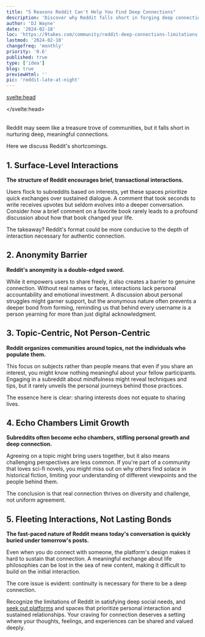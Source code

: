```yaml
---
title: "5 Reasons Reddit Can't Help You Find Deep Connections"
description: 'Discover why Reddit falls short in forging deep connections and learn how to find meaningful interactions online.'
author: 'DJ Wayne'
date: '2024-02-18'
loc: 'https://9takes.com/community/reddit-deep-connections-limitations'
lastmod: '2024-02-18'
changefreq: 'monthly'
priority: '0.6'
published: true
type: ['idea']
blog: true
previewHtml: ''
pic: 'reddit-late-at-night'
---
```


<script>
	import  PopCard  from "$lib/components/atoms/PopCard.svelte";
</script>

<svelte:head>

<script type="application/ld+json">
{
  "@context": "https://schema.org",
  "@type": "BlogPosting",
  "headline": "5 Reasons Reddit Can't Help You Find Deep Connections",
  "description": "Discover why Reddit falls short in forging deep connections and learn how to find meaningful interactions online.",
  "author": {
    "@type": "Person",
    "name": "DJ Wayne",
    "sameAs": [
      "https://www.instagram.com/djwayne3/",
      "https://www.youtube.com/@djwayne3",
      "https://www.linkedin.com/in/davidtwayne/",
      "https://twitter.com/djwayne3"
    ]
  },
  "publisher": {
    "@type": "Organization",
    "name": "9takes",
    "logo": {
      "@type": "ImageObject",
      "url": "https://9takes.com/brand/aero.png"
    },
    "sameAs": [
      "https://www.instagram.com/9takesdotcom/",
      "https://twitter.com/9takesdotcom"
    ]
  },
  "datePublished": "2024-02-18",
  "dateModified": "2024-02-18",
  "url": "https://9takes.com/community/reddit-deep-connections-limitations",
  "image": {
    "@type": "ImageObject",
    "url": "https://9takes.com/blogs/reddit-late-at-night.webp",
    "width": 900,
    "height": 900
  },
  "articleSection": "Social Media Analysis",
  "keywords": ["Reddit limitations", "deep connections", "online relationships", "social media critique", "meaningful interactions"],
  "wordCount": 1247,
  "isPartOf": {
    "@type": "Blog",
    "name": "9takes Community Blog",
    "url": "https://9takes.com/community"
  },
  "mainEntityOfPage": {
    "@type": "WebPage",
    "@id": "https://9takes.com/community/reddit-deep-connections-limitations"
  }
}
</script>

</svelte:head>

<div
    style="display: flex;
    justify-content: center;
margin: 1rem 0;"
>
 <PopCard
        image={`/blogs/reddit-late-at-night.webp`}
        showIcon={false}
        tint={false}
        displayText=""
        altText="reading reddit threads late at night"
        subtext=""
    />
</div>

<p class="firstLetter">Reddit may seem like a treasure trove of communities, but it falls short in nurturing deep, meaningful connections.</p>

Here we discuss Reddit's shortcomings.

## 1. Surface-Level Interactions

**The structure of Reddit encourages brief, transactional interactions.**

Users flock to subreddits based on interests, yet these spaces prioritize quick exchanges over sustained dialogue. A comment that took seconds to write receives upvotes but seldom evolves into a deeper conversation. Consider how a brief comment on a favorite book rarely leads to a profound discussion about how that book changed your life.

The takeaway? Reddit's format could be more conducive to the depth of interaction necessary for authentic connection.

## 2. Anonymity Barrier

**Reddit's anonymity is a double-edged sword.**

While it empowers users to share freely, it also creates a barrier to genuine connection. Without real names or faces, interactions lack personal accountability and emotional investment. A discussion about personal struggles might garner support, but the anonymous nature often prevents a deeper bond from forming, reminding us that behind every username is a person yearning for more than just digital acknowledgment.

## 3. Topic-Centric, Not Person-Centric

**Reddit organizes communities around topics, not the individuals who populate them.**

This focus on subjects rather than people means that even if you share an interest, you might know nothing meaningful about your fellow participants. Engaging in a subreddit about mindfulness might reveal techniques and tips, but it rarely unveils the personal journeys behind those practices.

The essence here is clear: sharing interests does not equate to sharing lives.

## 4. Echo Chambers Limit Growth

**Subreddits often become echo chambers, stifling personal growth and deep connection.**

Agreeing on a topic might bring users together, but it also means challenging perspectives are less common. If you're part of a community that loves sci-fi novels, you might miss out on why others find solace in historical fiction, limiting your understanding of different viewpoints and the people behind them.

The conclusion is that real connection thrives on diversity and challenge, not uniform agreement.

## 5. Fleeting Interactions, Not Lasting Bonds

**The fast-paced nature of Reddit means today's conversation is quickly buried under tomorrow's posts.**

Even when you do connect with someone, the platform's design makes it hard to sustain that connection. A meaningful exchange about life philosophies can be lost in the sea of new content, making it difficult to build on the initial interaction.

The core issue is evident: continuity is necessary for there to be a deep connection.

Recognize the limitations of Reddit in satisfying deep social needs, and <a href="/community/introducing-9takes">seek out platforms</a> and spaces that prioritize personal interaction and sustained relationships. Your craving for connection deserves a setting where your thoughts, feelings, and experiences can be shared and valued deeply.

<!-- ## Comparing Platforms: 9takes vs. Reddit

9takes aims to improve upon the Reddit model by addressing three key issues:

<h3 style="margin: 0;">Reddit's Moderator Dependence</h3>

- **Problem**: On Reddit, moderators have become gatekeepers of ideas rather than protectors of civil discourse.
- **Solution**: 9takes reduces the reliance on moderators by fostering a community-driven approach to content curation and moderation.

<h3 style="margin: 0;">Reddit's Subreddit Isolation</h3>

- **Problem**: Reddit's subreddits function as distinct conversation hubs, each with its own rules, leading to controlled but often insular discussion environments.
- **Solution**: 9takes has no gatekeepers of topics, only owners of questions. When a comment gets flagged the content gets moved to a separate section for flagged content.

<h3 style="margin: 0;">Reddit's Lurking Culture</h3>

- **Problem**: Reddit allows users to view comments without contributing, leading to a lurking culture that can dilute active engagement.
- **Solution**: On 9takes answers are revealed only after a user posts their unbiased opinion. Its a high bar but participation should be a habbit.

By tackling these issues head-on, 9takes aims to create a more engaging, diverse, and intellectually stimulating environment for online conversations. -->
